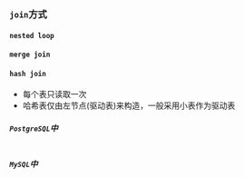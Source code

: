 ### `join`方式

#### `nested loop`

#### `merge join`

#### `hash join`

- 每个表只读取一次
- 哈希表仅由左节点(驱动表)来构造，一般采用小表作为驱动表

##### `PostgreSQL`中

```postgresql

```


##### `MySQL`中

```mysql

```